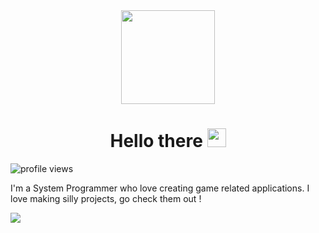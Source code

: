 <!-- ### Ça poulpe ou quoi ? 🦑-->

<div id="header" align="center">
  <img src="https://github.com/user-attachments/assets/2d395ad5-a89c-440b-a501-c4224faaccaf" width="150"/>
</div>

<h1 align="center">
  Hello there
  <img src="https://github.com/user-attachments/assets/41fc24ee-8a0d-423c-a7b5-0175272b8c15" width="30px"/>
</h1>

![profile views](https://komarev.com/ghpvc/?username=P0ulpy&color=blue)

I'm a System Programmer who love creating game related applications. I love making silly projects, go check them out !

<img src="https://github-readme-stats.vercel.app/api/top-langs/?username=P0ulpy&hide=JavaScript&layout=compact" />

<!--
**P0ulpy/P0ulpy** is a ✨ _special_ ✨ repository because its `README.md` (this file) appears on your GitHub profile.

Here are some ideas to get you started:

- 🔭 I’m currently working on ...
- 🌱 I’m currently learning ...
- 👯 I’m looking to collaborate on ...
- 🤔 I’m looking for help with ...
- 💬 Ask me about ...
- 📫 How to reach me: ...
- 😄 Pronouns: ...
- ⚡ Fun fact: ...
-->
